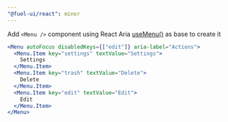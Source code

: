 ```yaml
---
"@fuel-ui/react": minor
---
```


Add `<Menu />` component using React Aria [useMenu()](https://react-spectrum.adobe.com/react-aria/useMenu.html) as base to create it

```jsx
<Menu autoFocus disabledKeys={["edit"]} aria-label="Actions">
  <Menu.Item key="settings" textValue="Settings">
    Settings
  </Menu.Item>
  <Menu.Item key="trash" textValue="Delete">
    Delete
  </Menu.Item>
  <Menu.Item key="edit" textValue="Edit">
    Edit
  </Menu.Item>
</Menu>
```
